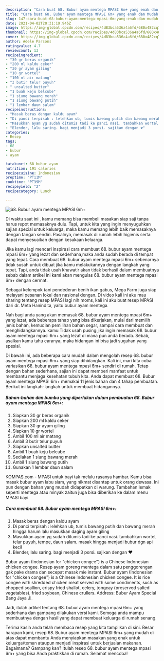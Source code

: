```yaml
---
description: "Cara buat 68. Bubur ayam mentega MPASI 6m+ yang enak dan Mudah Dibuat"
title: "Cara buat 68. Bubur ayam mentega MPASI 6m+ yang enak dan Mudah Dibuat"
slug: 147-cara-buat-68-bubur-ayam-mentega-mpasi-6m-yang-enak-dan-mudah-dibuat
date: 2021-04-02T20:31:10.945Z
image: https://img-global.cpcdn.com/recipes/4d83bca536a4a6fd/680x482cq70/68-bubur-ayam-mentega-mpasi-6m-foto-resep-utama.jpg
thumbnail: https://img-global.cpcdn.com/recipes/4d83bca536a4a6fd/680x482cq70/68-bubur-ayam-mentega-mpasi-6m-foto-resep-utama.jpg
cover: https://img-global.cpcdn.com/recipes/4d83bca536a4a6fd/680x482cq70/68-bubur-ayam-mentega-mpasi-6m-foto-resep-utama.jpg
author: Adele Parsons
ratingvalue: 4.7
reviewcount: 13
recipeingredient:
- "30 gr beras organik"
- "200 ml kaldu ceker"
- "30 gr ayam giling"
- "10 gr wortel"
- "100 ml air matang"
- "3 butir telur puyuh"
- " unsalted butter"
- "1 buah keju belcube"
- "1 siung bawang merah"
- "1 siung bawang putih"
- "1 lembar daun salam"
recipeinstructions:
- "Masak beras dengan kaldu ayam"
- "Di panci terpisah : lelehkan ub, tumis bawang putih dan bawang merah hingga harum lalu masukkan daging ayam giling"
- "Masukkan ayam yg sudah ditumis tadi ke panci nasi. tambahkan wortel, telur puyuh, tempe, daun salam. masak hingga menjadi bubur dgn api kecil"
- "Blender, lalu saring. bagi menjadi 3 porsi. sajikan dengan ❤️"
categories:
- Resep
tags:
- 68
- bubur
- ayam

katakunci: 68 bubur ayam 
nutrition: 191 calories
recipecuisine: Indonesian
preptime: "PT11M"
cooktime: "PT39M"
recipeyield: "2"
recipecategory: Lunch

---
```



![68. Bubur ayam mentega MPASI 6m+](https://img-global.cpcdn.com/recipes/4d83bca536a4a6fd/680x482cq70/68-bubur-ayam-mentega-mpasi-6m-foto-resep-utama.jpg)

Di waktu  saat ini , kamu memang bisa membeli masakan siap saji tanpa harus repot memasaknya dulu. Tapi, untuk kita yang ingin menyuguhkan sajian special untuk keluarga, maka kamu memang lebih baik memasaknya dengan tangan sendiri. Pasalnya, memasak di rumah lebih higienis serta dapat menyesuaikan dengan kesukaan keluarga.

Jika kamu lagi mencari inspirasi cara membuat 68. bubur ayam mentega mpasi 6m+ yang lezat dan sederhana,maka anda sudah berada di tempat yang tepat. Cara membuat 68. bubur ayam mentega mpasi 6m+  sebenarnya tidak susah untuk dibuat jika kamu melakukannya dengan langkah yang tepat. Tapi, anda tidak usah khawatir akan tidak berhasil dalam membuatnya 
sebab dalam artikel ini kami akan mengulas 68. bubur ayam mentega mpasi 6m+ dengan cermat.  

Sebagai kelompok tani pendederan benih ikan gabus, Mega Farm juga siap melayani pesanan lokal dan nasional dengan. Di video kali ini aku mau sharing tentang resep MPASI lagi nih moms, kali ini aku buat resep MPASI dari dr. Meta Hanindita, yaitu bubur ayam mentega.

Nah bagi anda yang akan memasak 68. bubur ayam mentega mpasi 6m+ yang lezat, ada beberapa tahap yang bisa dikerjakan, mulai dari memilih jenis bahan, kemudian pemilihan bahan segar, sampai cara membuat dan menghidangkannya. kamu Tidak usah pusing jika ingin memasak 68. bubur ayam mentega mpasi 6m+ yang lezat di mana pun anda berada. Sebab, asalkan kamu  tahu caranya, maka hidangan ini bisa jadi suguhan yang spesial.

Di bawah ini, ada beberapa cara mudah dalam mengolah resep 68. bubur ayam mentega mpasi 6m+ yang siap dihidangkan. Kali ini, mari kita coba variasikan 68. bubur ayam mentega mpasi 6m+ sendiri di rumah. Tetap dengan bahan sederhana, sajian ini dapat memberi manfaat untuk membantu menjaga kesehatan tubuh kita. Anda dapat membuat 68. Bubur ayam mentega MPASI 6m+ memakai 11 jenis bahan dan 4 tahap pembuatan. Berikut ini langkah-langkah untuk membuat hidangannya.

<!--inarticleads1-->

##### Bahan-bahan dan bumbu yang diperlukan dalam pembuatan 68. Bubur ayam mentega MPASI 6m+:

1. Siapkan 30 gr beras organik
1. Siapkan 200 ml kaldu ceker
1. Siapkan 30 gr ayam giling
1. Siapkan 10 gr wortel
1. Ambil 100 ml air matang
1. Ambil 3 butir telur puyuh
1. Siapkan  unsalted butter
1. Ambil 1 buah keju belcube
1. Sediakan 1 siung bawang merah
1. Ambil 1 siung bawang putih
1. Gunakan 1 lembar daun salam


KOMPAS.com - MPASI untuk bayi tak melulu rasanya hambar. Kamu bisa masak bubur ayam labu siam, yang nikmat disantap untuk orang dewasa. Ini pun dengan bahan yang mudah didapatkan di warung. Tambahan lemak seperti mentega atau minyak zaitun juga bisa diberikan ke dalam menu MPASI bayi. 

<!--inarticleads2-->

##### Cara membuat 68. Bubur ayam mentega MPASI 6m+:

1. Masak beras dengan kaldu ayam
1. Di panci terpisah : lelehkan ub, tumis bawang putih dan bawang merah hingga harum lalu masukkan daging ayam giling
1. Masukkan ayam yg sudah ditumis tadi ke panci nasi. tambahkan wortel, telur puyuh, tempe, daun salam. masak hingga menjadi bubur dgn api kecil
1. Blender, lalu saring. bagi menjadi 3 porsi. sajikan dengan ❤️


Bubur ayam (Indonesian for &#34;chicken congee&#34;) is a Chinese Indonesian chicken congee. Resep ayam goreng mentega dalam satu penggorengan gak pake drama dan secepat masak mie instant. Bubur ayam (Indonesian for &#34;chicken congee&#34;) is a Chinese Indonesian chicken congee. It is rice congee with shredded chicken meat served with some condiments, such as chopped scallion, crispy fried shallot, celery, tongcay (preserved salted vegetables), fried soybean, Chinese crullers. Address: Bubur Ayam Special Bang Jaya Jl. 

Jadi, itulah artikel tentang  68. bubur ayam mentega mpasi 6m+  yang sederhana dan gampang dilakukan versi kami. Semoga anda mampu membuatnya dengan hasil yang dapat membuat keluarga di rumah senang. 

Terima kasih anda telah membaca resep yang kita tampilkan di sini. Besar harapan kami, resep  68. Bubur ayam mentega MPASI 6m+ yang mudah di atas dapat membantu Anda menyiapkan masakan yang enak untuk keluarga/teman ataupun menjadi inspirasi untuk berjualan makanan. Bagaimana? Gampang kan? Itulah resep 68. bubur ayam mentega mpasi 6m+ yang bisa Anda praktikkan di rumah. Selamat mencoba!

